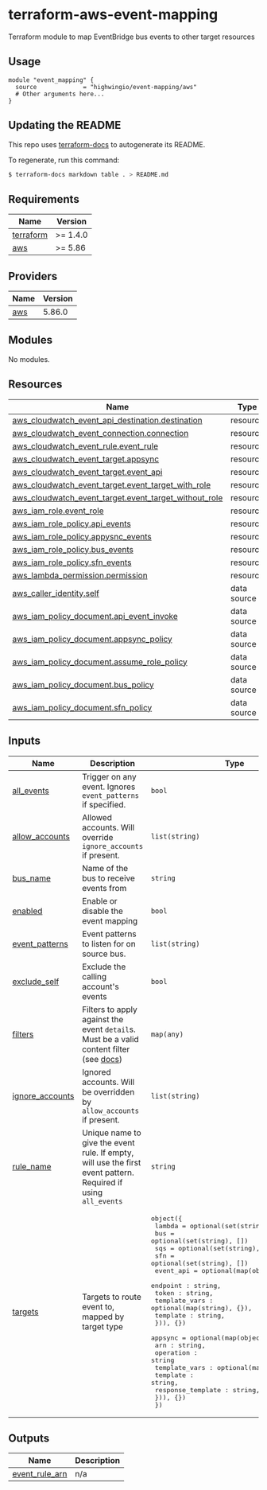 # terraform-aws-event-mapping
Terraform module to map EventBridge bus events to other target resources

## Usage

```hcl
module "event_mapping" {
  source             = "highwingio/event-mapping/aws"
  # Other arguments here...
}
```

## Updating the README

This repo uses [terraform-docs](https://github.com/segmentio/terraform-docs) to autogenerate its README.

To regenerate, run this command:

```bash
$ terraform-docs markdown table . > README.md
```

## Requirements

| Name | Version |
|------|---------|
| <a name="requirement_terraform"></a> [terraform](#requirement\_terraform) | >= 1.4.0 |
| <a name="requirement_aws"></a> [aws](#requirement\_aws) | >= 5.86 |

## Providers

| Name | Version |
|------|---------|
| <a name="provider_aws"></a> [aws](#provider\_aws) | 5.86.0 |

## Modules

No modules.

## Resources

| Name | Type |
|------|------|
| [aws_cloudwatch_event_api_destination.destination](https://registry.terraform.io/providers/hashicorp/aws/latest/docs/resources/cloudwatch_event_api_destination) | resource |
| [aws_cloudwatch_event_connection.connection](https://registry.terraform.io/providers/hashicorp/aws/latest/docs/resources/cloudwatch_event_connection) | resource |
| [aws_cloudwatch_event_rule.event_rule](https://registry.terraform.io/providers/hashicorp/aws/latest/docs/resources/cloudwatch_event_rule) | resource |
| [aws_cloudwatch_event_target.appsync](https://registry.terraform.io/providers/hashicorp/aws/latest/docs/resources/cloudwatch_event_target) | resource |
| [aws_cloudwatch_event_target.event_api](https://registry.terraform.io/providers/hashicorp/aws/latest/docs/resources/cloudwatch_event_target) | resource |
| [aws_cloudwatch_event_target.event_target_with_role](https://registry.terraform.io/providers/hashicorp/aws/latest/docs/resources/cloudwatch_event_target) | resource |
| [aws_cloudwatch_event_target.event_target_without_role](https://registry.terraform.io/providers/hashicorp/aws/latest/docs/resources/cloudwatch_event_target) | resource |
| [aws_iam_role.event_role](https://registry.terraform.io/providers/hashicorp/aws/latest/docs/resources/iam_role) | resource |
| [aws_iam_role_policy.api_events](https://registry.terraform.io/providers/hashicorp/aws/latest/docs/resources/iam_role_policy) | resource |
| [aws_iam_role_policy.appysnc_events](https://registry.terraform.io/providers/hashicorp/aws/latest/docs/resources/iam_role_policy) | resource |
| [aws_iam_role_policy.bus_events](https://registry.terraform.io/providers/hashicorp/aws/latest/docs/resources/iam_role_policy) | resource |
| [aws_iam_role_policy.sfn_events](https://registry.terraform.io/providers/hashicorp/aws/latest/docs/resources/iam_role_policy) | resource |
| [aws_lambda_permission.permission](https://registry.terraform.io/providers/hashicorp/aws/latest/docs/resources/lambda_permission) | resource |
| [aws_caller_identity.self](https://registry.terraform.io/providers/hashicorp/aws/latest/docs/data-sources/caller_identity) | data source |
| [aws_iam_policy_document.api_event_invoke](https://registry.terraform.io/providers/hashicorp/aws/latest/docs/data-sources/iam_policy_document) | data source |
| [aws_iam_policy_document.appsync_policy](https://registry.terraform.io/providers/hashicorp/aws/latest/docs/data-sources/iam_policy_document) | data source |
| [aws_iam_policy_document.assume_role_policy](https://registry.terraform.io/providers/hashicorp/aws/latest/docs/data-sources/iam_policy_document) | data source |
| [aws_iam_policy_document.bus_policy](https://registry.terraform.io/providers/hashicorp/aws/latest/docs/data-sources/iam_policy_document) | data source |
| [aws_iam_policy_document.sfn_policy](https://registry.terraform.io/providers/hashicorp/aws/latest/docs/data-sources/iam_policy_document) | data source |

## Inputs

| Name | Description | Type | Default | Required |
|------|-------------|------|---------|:--------:|
| <a name="input_all_events"></a> [all\_events](#input\_all\_events) | Trigger on any event. Ignores `event_patterns` if specified. | `bool` | `false` | no |
| <a name="input_allow_accounts"></a> [allow\_accounts](#input\_allow\_accounts) | Allowed accounts. Will override `ignore_accounts` if present. | `list(string)` | `[]` | no |
| <a name="input_bus_name"></a> [bus\_name](#input\_bus\_name) | Name of the bus to receive events from | `string` | n/a | yes |
| <a name="input_enabled"></a> [enabled](#input\_enabled) | Enable or disable the event mapping | `bool` | `true` | no |
| <a name="input_event_patterns"></a> [event\_patterns](#input\_event\_patterns) | Event patterns to listen for on source bus. | `list(string)` | `[]` | no |
| <a name="input_exclude_self"></a> [exclude\_self](#input\_exclude\_self) | Exclude the calling account's events | `bool` | `false` | no |
| <a name="input_filters"></a> [filters](#input\_filters) | Filters to apply against the event `detail`s. Must be a valid content filter (see [docs](https://docs.aws.amazon.com/eventbridge/latest/userguide/eb-event-patterns-content-based-filtering.html)) | `map(any)` | `null` | no |
| <a name="input_ignore_accounts"></a> [ignore\_accounts](#input\_ignore\_accounts) | Ignored accounts. Will be overridden by `allow_accounts` if present. | `list(string)` | `[]` | no |
| <a name="input_rule_name"></a> [rule\_name](#input\_rule\_name) | Unique name to give the event rule. If empty, will use the first event pattern. Required if using `all_events` | `string` | `null` | no |
| <a name="input_targets"></a> [targets](#input\_targets) | Targets to route event to, mapped by target type | <pre>object({<br>    lambda = optional(set(string), [])<br>    bus = optional(set(string), [])<br>    sqs = optional(set(string), [])<br>    sfn = optional(set(string), [])<br>    event_api = optional(map(object({<br>      endpoint : string,<br>      token : string,<br>      template_vars : optional(map(string), {}),<br>      template : string,<br>    })), {})<br>    appsync = optional(map(object({<br>      arn : string,<br>      operation : string<br>      template_vars : optional(map(string), {}),<br>      template          : string,<br>      response_template : string,<br>    })), {})<br>  })</pre> | n/a | yes |

## Outputs

| Name | Description |
|------|-------------|
| <a name="output_event_rule_arn"></a> [event\_rule\_arn](#output\_event\_rule\_arn) | n/a |
